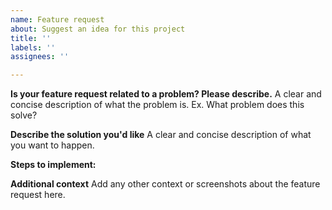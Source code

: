 ```yaml
---
name: Feature request
about: Suggest an idea for this project
title: ''
labels: ''
assignees: ''

---
```


**Is your feature request related to a problem? Please describe.**
A clear and concise description of what the problem is. Ex. What problem does this solve?

**Describe the solution you'd like**
A clear and concise description of what you want to happen.

**Steps to implement:**

**Additional context**
Add any other context or screenshots about the feature request here.
